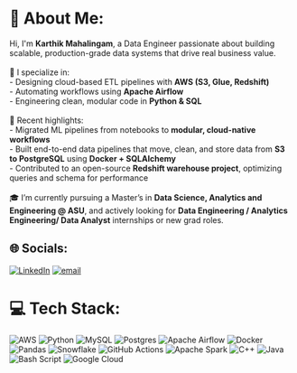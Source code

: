# 💫 About Me:
Hi, I'm **Karthik Mahalingam**, a Data Engineer passionate about building scalable, production-grade data systems that drive real business value.<br><br>🎯 I specialize in:<br>- Designing cloud-based ETL pipelines with **AWS (S3, Glue, Redshift)**<br>- Automating workflows using **Apache Airflow**<br>- Engineering clean, modular code in **Python & SQL**<br><br>🚀 Recent highlights:<br>- Migrated ML pipelines from notebooks to **modular, cloud-native workflows**<br>- Built end-to-end data pipelines that move, clean, and store data from **S3 to PostgreSQL** using **Docker + SQLAlchemy**<br>- Contributed to an open-source **Redshift warehouse project**, optimizing queries and schema for performance<br><br>🎓 I’m currently pursuing a Master’s in **Data Science, Analytics and Engineering @ ASU**, and actively looking for **Data Engineering / Analytics Engineering/ Data Analyst** internships or new grad roles.


## 🌐 Socials:
[![LinkedIn](https://img.shields.io/badge/LinkedIn-%230077B5.svg?logo=linkedin&logoColor=white)](https://linkedin.com/in/https://www.linkedin.com/in/karthik-mahalingam/) [![email](https://img.shields.io/badge/Email-D14836?logo=gmail&logoColor=white)](mailto:kmahali2@asu.edu) 

# 💻 Tech Stack:
![AWS](https://img.shields.io/badge/AWS-%23FF9900.svg?style=for-the-badge&logo=amazon-aws&logoColor=white) ![Python](https://img.shields.io/badge/python-3670A0?style=for-the-badge&logo=python&logoColor=ffdd54) ![MySQL](https://img.shields.io/badge/mysql-4479A1.svg?style=for-the-badge&logo=mysql&logoColor=white) ![Postgres](https://img.shields.io/badge/postgres-%23316192.svg?style=for-the-badge&logo=postgresql&logoColor=white) ![Apache Airflow](https://img.shields.io/badge/Apache%20Airflow-017CEE?style=for-the-badge&logo=Apache%20Airflow&logoColor=white) ![Docker](https://img.shields.io/badge/docker-%230db7ed.svg?style=for-the-badge&logo=docker&logoColor=white) ![Pandas](https://img.shields.io/badge/pandas-%23150458.svg?style=for-the-badge&logo=pandas&logoColor=white) ![Snowflake](https://img.shields.io/badge/snowflake-%2329B5E8.svg?style=for-the-badge&logo=snowflake&logoColor=white) ![GitHub Actions](https://img.shields.io/badge/github%20actions-%232671E5.svg?style=for-the-badge&logo=githubactions&logoColor=white) ![Apache Spark](https://img.shields.io/badge/Apache%20Spark-FDEE21?style=for-the-badge&logo=apachespark&logoColor=black) ![C++](https://img.shields.io/badge/c++-%2300599C.svg?style=for-the-badge&logo=c%2B%2B&logoColor=white) ![Java](https://img.shields.io/badge/java-%23ED8B00.svg?style=for-the-badge&logo=openjdk&logoColor=white) ![Bash Script](https://img.shields.io/badge/bash_script-%23121011.svg?style=for-the-badge&logo=gnu-bash&logoColor=white) ![Google Cloud](https://img.shields.io/badge/GoogleCloud-%234285F4.svg?style=for-the-badge&logo=google-cloud&logoColor=white)
